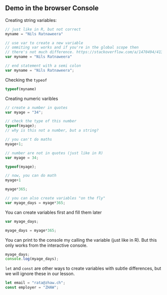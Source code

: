 
## Demo in the browser Console


Creating string variables: 

```js
// just like in R, but not correct
myname = "Nils Ratnaweera" 

// use var to create a new variable 
// ommiting var works and if you're in the global scope then 
// there's not much difference. https://stackoverflow.com/a/1470494/4139249
var myname = "Nils Ratnaweera" 

// end statement with a semi colon
var myname = "Nils Ratnaweera"; 
```

Checking the `typeof`

```js
typeof(myname)
```


Creating numeric varibles

```js
// create a number in quotes
var myage = "34";

// check the type of this number
typeof(myage);
// why is this not a number, but a string?

// you can't do maths
myage+1;

```

```js
// number are not in quotes (just like in R)
var myage = 34;

typeof(myage);

// now, you can do math
myage+1

myage*365; 

// you can also create variables "on the fly"
var myage_days = myage*365; 

```
You can create variables first and fill them later

```js
var myage_days;

myage_days = myage*365;
```

You can print to the console my calling the variable (just like in R).
But this only works from the interactive console.

```js
myage_days;
console.log(myage_days);
```

`let` and `const` are other ways to create variables  with subtle differences, but we will ignore these in our lesson.

```js
let email = "rata@zhaw.ch";
const employer = "ZHAW";
```